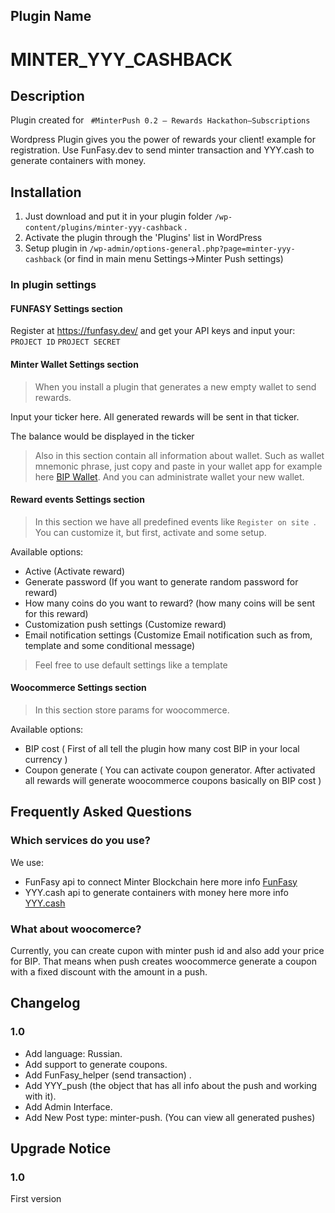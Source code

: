 ## Plugin Name ##
# MINTER_YYY_CASHBACK #

## Description ##

Plugin created for ` #MinterPush 0.2 – Rewards Hackathon–Subscriptions`

Wordpress Plugin gives you the power of rewards your client! example for registration.
 Use FunFasy.dev to send minter transaction and YYY.cash to generate containers with money.


## Installation ##

1. Just download and put it in your plugin folder
 `/wp-content/plugins/minter-yyy-cashback` .
2. Activate the plugin through the 'Plugins' list in WordPress
3. Setup plugin in `/wp-admin/options-general.php?page=minter-yyy-cashback` (or find in main menu Settings->Minter Push settings)

### In plugin settings ###

#### FUNFASY Settings section ####

Register at https://funfasy.dev/ and get your API keys and input your:
`PROJECT ID`
`PROJECT SECRET`

#### Minter Wallet Settings section ####
>When you install a plugin that generates a new empty wallet to send rewards.

Input your ticker here. All generated rewards will be sent in that ticker.

The balance would be displayed in the ticker 

>Also in this section contain all information about wallet. Such as wallet mnemonic phrase, just copy and paste in your wallet app for example here [BIP Wallet](https://wallet.bip.to "BIP Wallet"). And you can administrate wallet your new wallet.

#### Reward events Settings section ####
>In this section we have all predefined events like `Register on site `. You can customize it, but first, activate and some setup.

Available options:
- Active (Activate reward)
- Generate password (If you want to generate random password for reward)
- How many coins do you want to reward? (how many coins will be sent for this reward)
- Customization push settings (Customize reward)
- Email notification settings (Customize Email notification such as from, template and some conditional message)

>Feel free to use default settings like a template 
#### Woocommerce Settings section ####

>In this section store params for woocommerce.

Available options:
- BIP cost ( First of all tell the plugin how many cost BIP in your local currency )
- Coupon generate ( You can activate coupon generator. After activated all rewards will generate woocommerce coupons basically on BIP cost )
 

## Frequently Asked Questions ##

### Which services do you use? ###

We use:
 * FunFasy api to connect Minter Blockchain here more info [FunFasy](https://funfasy.dev/ "https://funfasy.dev/")
 * YYY.cash api to generate containers with money here more info [YYY.cash](https://push.money/swagger "https://push.money/swagger")

### What about woocomerce? ###

Currently, you can create cupon with minter push id and also add your price for BIP.
 That means when push creates woocommerce generate a coupon with a fixed discount with the amount in a push.


## Changelog ##

### 1.0 ###
* Add language: Russian.
* Add support to generate coupons. 
* Add FunFasy_helper (send transaction) .
* Add YYY_push (the object that has all info about the push and working with it).
* Add Admin Interface.
* Add New Post type: minter-push. (You can view all generated pushes)



## Upgrade Notice ##

### 1.0 ###
First version
